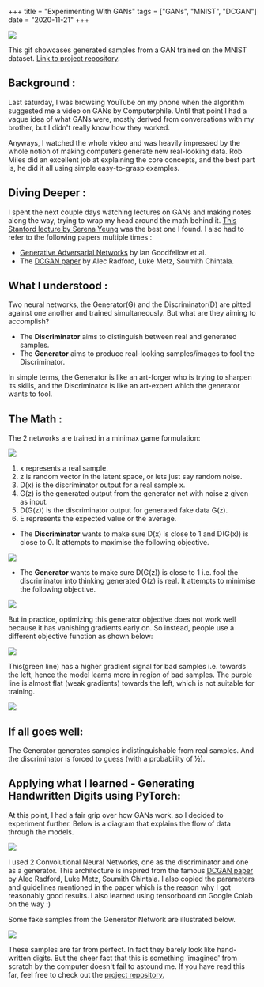 +++
title =  "Experimenting With GANs"
tags = ["GANs", "MNIST", "DCGAN"]
date = "2020-11-21"
+++

![](../images/digit-demo.gif)

This gif showcases generated samples from a GAN trained on the MNIST dataset. [Link to project repository](https://github.com/Mainakdeb/digit-GAN).

## Background :
Last saturday, I was browsing YouTube on my phone when the algorithm suggested me a video on GANs by Computerphile. Until that point I had a vague idea of what GANs were, mostly derived from conversations with my brother, but I didn't really know how they worked.

Anyways, I watched the whole video and was heavily impressed by the whole notion of making computers generate new real-looking data. Rob Miles did an excellent job at explaining the core concepts, and the best part is, he did it all using simple easy-to-grasp examples.

## Diving Deeper :
I spent the next couple days watching lectures on GANs and making notes along the way, trying to wrap my head around the math behind it. [This Stanford lecture by Serena Yeung](https://www.youtube.com/watch?v=5WoItGTWV54&ab_channel=StanfordUniversitySchoolofEngineering) was the best one I found. I also had to refer to the following papers multiple times :

* [Generative Adversarial  Networks](https://arxiv.org/abs/1406.2661) by Ian Goodfellow et al.
* The [DCGAN paper](https://arxiv.org/abs/1511.06434) by Alec Radford, Luke Metz, Soumith Chintala.
    
## What I understood :
Two neural networks, the Generator(G) and the Discriminator(D) are pitted against one another and trained simultaneously. But what are they aiming to accomplish?
  * The **Discriminator** aims to distinguish between real and generated samples. 
  * The **Generator** aims to produce real-looking samples/images to fool the Discriminator.

In simple terms, the Generator is like an art-forger who is trying to sharpen its skills, and the Discriminator is like an art-expert which the generator wants to fool.

## The Math :
The 2 networks are trained in a minimax game formulation:

![](../images/minmax.png)

1. x represents a real sample.
2. z is random vector in the latent space, or lets just say random noise. 
3. D(x) is the discriminator output for a real sample x.
4. G(z) is the generated output from the generator net with noise z given as input.
5. D(G(z)) is the discriminator output for generated fake data G(z).
5. E represents the expected value or the average.


* The **Discriminator** wants to make sure D(x) is close to 1 and D(G(x)) is close to 0. It attempts to maximise the following objective.

![](../images/discriminator_objective.png) 

* The **Generator** wants to make sure D(G(z)) is close to 1 i.e. fool the discriminator into thinking  generated G(z) is real. It attempts to minimise the following objective.

![](../images/generator_objective_weak_grad.png)

But in practice, optimizing this generator objective does not work well because it has vanishing gradients early on. So instead, people use a different objective function as shown below:

![](../images//generator_objective_practical.png)

This(green line) has a higher gradient signal for bad samples i.e. towards the left, hence the model learns more in region of bad samples. The purple line is almost flat (weak gradients) towards the left, which is not suitable for training.

![](../images/weak_grad_vs_strong_grad.png)


## If all goes well:
The Generator generates samples indistinguishable from real samples. And the discriminator is forced to guess (with a probability of ½).

## Applying what I learned - Generating Handwritten Digits using PyTorch:
At this point, I had a fair grip over how GANs work. so I decided to experiment further. Below is a diagram that explains the flow of data through the models.

![](../images/draw_io_gan.png)
 
 I used 2 Convolutional Neural Networks, one as the discriminator and one as a generator. This architecture is inspired from the famous [DCGAN paper](https://arxiv.org/abs/1511.06434) by Alec Radford, Luke Metz, Soumith Chintala. I also copied the parameters and guidelines mentioned in the paper which is the reason why I got reasonably good results. I also learned using tensorboard on Google Colab on the way :)

 Some fake samples from the Generator Network are illustrated below. 

![](../images/generated_digits.png)

These samples are far from perfect. In fact they barely look like hand-written digits. But the sheer fact that this is something 'imagined' from scratch by the computer doesn't fail to astound me. If you have read this far, feel free to check out the [project repository.](https://github.com/Mainakdeb/digit-GAN) 